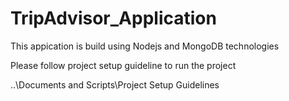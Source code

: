 # TripAdvisor_Application

This appication is build using Nodejs and MongoDB technologies

Please follow project setup guideline to run the project

..\Documents and Scripts\Project Setup Guidelines